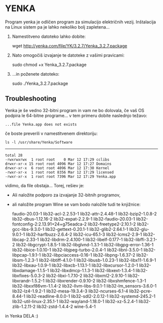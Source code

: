 # YENKA

Program yenka je odličen program za simulacijo električnih vezij. Inštalacija na Linux sistem pa je lahko nekoliko bolj zapletena...  

1. Namestitveno datoteko lahko dobite:  
    
    wget http://yenka.com/file/YK/3.2.7/Yenka_3.2.7.package

2. Nato omogočiš izvajanje te datoteke z vašimi pravicami:  
    
    sudo chmod +x Yenka_3.2.7.package

3. ...in poženete datoteko:  
    
    sudo ./Yenka_3.2.7.package

## Troubleshooting

Yenka je še vedno 32-bitni program in vam ne bo dolovala, če vaš OS podpira le 64-bitne programe... v tem primeru dobite naslednjo težavo:  
    
    ...file Yenka.app does not exists

če boste preverili v namestitvenem direktoriju:

    ls -l /usr/share/Yenka/Software
   - - - - - - - - - - - - - - - - - - - -  
    total 28
    -rwxrwxrwx  1 root root    0 Mar 12 17:29 cclibs
    drwxr-xr-x 15 root root 4096 Mar 12 17:27 Domains
    drwxr-xr-x  6 root root 4096 Mar 12 17:30 Kernel
    -rwxr-xr-x  1 root root 8356 Mar 12 17:29 licensed
    -rwxr-xr-x  1 root root 7396 Mar 12 17:29 Yenka.app

vidimo, da file obstaja... Torej, rešiev je:  

- Ali naložite podporo za izvajanje 32-bitnih programov,
- ali naložite program Wine se vam bodo naložile tudi te knjižnice:  

    
    faudio-20.03-1  lib32-acl-2.2.53-1  lib32-attr-2.4.48-1  lib32-bzip2-1.0.8-2  lib32-dbus-1.12.16-2
    lib32-expat-2.2.9-1  lib32-faudio-20.03-1  lib32-fontconfig-2:2.13.91+24+g75eadca-2  lib32-freetype2-2.10.1-2
    lib32-gcc-libs-9.3.0-1  lib32-gettext-0.20.1-1  lib32-glib2-2.64.1-1  lib32-glu-9.0.1-1  lib32-harfbuzz-2.6.4-2
    lib32-icu-65.1-3  lib32-lcms2-2.9-1  lib32-libcap-2.33-1  lib32-libdrm-2.4.100-1  lib32-libelf-0.177-1
    lib32-libffi-3.2.1-2  lib32-libgcrypt-1.8.5-1  lib32-libglvnd-1.3.1-1  lib32-libgpg-error-1.36-1
    lib32-libice-1.0.10-1  lib32-libjpeg-turbo-2.0.4-1  lib32-libnl-3.5.0-1  lib32-libpcap-1.9.1-1
    lib32-libpciaccess-0.16-1  lib32-libpng-1.6.37-2  lib32-libsm-1.2.3-1  lib32-libtiff-4.1.0-1
    lib32-libusb-1.0.23-1  lib32-libx11-1.6.9-1  lib32-libxau-1.0.9-1  lib32-libxcb-1.13.1-1  lib32-libxcursor-1.2.0-1
    lib32-libxdamage-1.1.5-1  lib32-libxdmcp-1.1.3-1  lib32-libxext-1.3.4-1  lib32-libxfixes-5.0.3-2
    lib32-libxi-1.7.10-2  lib32-libxml2-2.9.10-1  lib32-libxrandr-1.5.2-1  lib32-libxrender-0.9.10-2
    lib32-libxshmfence-1.3-1  lib32-libxxf86vm-1.1.4-2  lib32-llvm-libs-9.0.1-1  lib32-lm_sensors-3.6.0-1
    lib32-lz4-1.9.2-1  lib32-mesa-19.3.4-3  lib32-ncurses-6.1-4  lib32-pcre-8.44-1  lib32-readline-8.0.0-1
    lib32-sdl2-2.0.12-1  lib32-systemd-245.2-1  lib32-util-linux-2.35.1-1  lib32-wayland-1.18.0-1  lib32-xz-5.2.4-1
    lib32-zlib-1.2.11-2  lib32-zstd-1.4.4-2  wine-5.4-1

in Yenka  DELA :)

